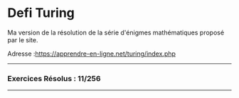# Defi Turing
Ma version de la résolution de la série d'énigmes mathématiques proposé par le site.

Adresse :https://apprendre-en-ligne.net/turing/index.php
&nbsp;
***
### **Exercices Résolus : 11/256**
***